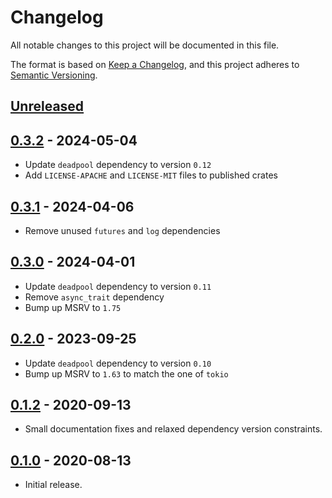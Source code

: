 # Changelog

All notable changes to this project will be documented in this file.

The format is based on [Keep a Changelog](https://keepachangelog.com/en/1.1.0/),
and this project adheres to [Semantic Versioning](https://semver.org/spec/v2.0.0.html).

<!-- next-header -->

## [Unreleased]

## [0.3.2] - 2024-05-04

- Update `deadpool` dependency to version `0.12`
- Add `LICENSE-APACHE` and `LICENSE-MIT` files to published crates

## [0.3.1] - 2024-04-06

- Remove unused `futures` and `log` dependencies

## [0.3.0] - 2024-04-01

- Update `deadpool` dependency to version `0.11`
- Remove `async_trait` dependency
- Bump up MSRV to `1.75`

## [0.2.0] - 2023-09-25

- Update `deadpool` dependency to version `0.10`
- Bump up MSRV to `1.63` to match the one of `tokio`

## [0.1.2] - 2020-09-13

- Small documentation fixes and relaxed dependency version constraints.

## [0.1.0] - 2020-08-13

- Initial release.

<!-- next-url -->
[Unreleased]: https://github.com/bikeshedder/deadpool/compare/deadpool-memcached-v0.3.2...HEAD
[0.3.2]: https://github.com/bikeshedder/deadpool/compare/deadpool-memcached-v0.3.1...deadpool-memcached-v0.3.2
[0.3.1]: https://github.com/bikeshedder/deadpool/compare/deadpool-memcached-v0.3.0...deadpool-memcached-v0.3.1
[0.3.0]: https://github.com/bikeshedder/deadpool/compare/deadpool-memcached-v0.2.0...deadpool-memcached-v0.3.0
[0.2.0]: https://github.com/bikeshedder/deadpool/compare/deadpool-memcached-v0.1.2...deadpool-memcached-v0.2.0
[0.1.2]: https://github.com/bikeshedder/deadpool/compare/deadpool-memcached-v0.1.0...deadpool-memcached-v0.1.2
[0.1.0]: https://github.com/bikeshedder/deadpool/deadpool-memcached-v0.1.0